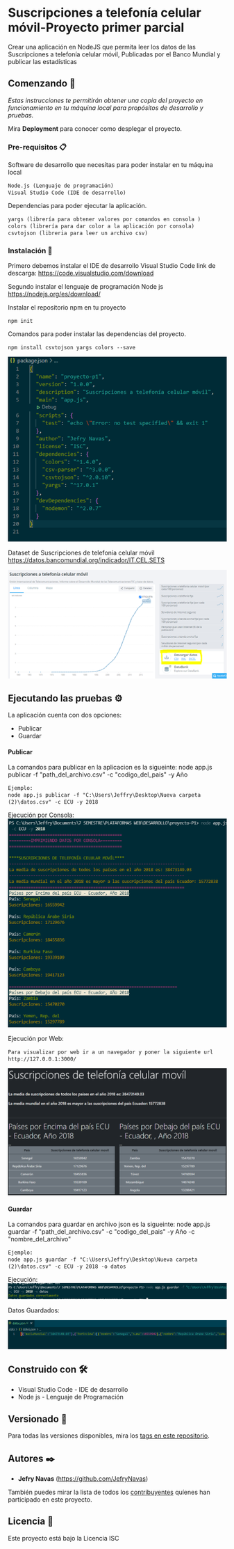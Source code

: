 # Suscripciones a telefonía celular móvil-Proyecto primer parcial

Crear una aplicación en NodeJS que permita leer los datos de las Suscripciones a telefonía celular móvil, Publicadas por el Banco Mundial y publicar las estadísticas

## Comenzando 🚀

_Estas instrucciones te permitirán obtener una copia del proyecto en funcionamiento en tu máquina local para propósitos de desarrollo y pruebas._

Mira **Deployment** para conocer como desplegar el proyecto.


### Pre-requisitos 📋

Software de desarrollo que necesitas para poder instalar en tu máquina local
```
Node.js (Lenguaje de programación)
Visual Studio Code (IDE de desarrollo)
```
Dependencias para poder ejecutar la aplicación.
```
yargs (librería para obtener valores por comandos en consola )
colors (librería para dar color a la aplicación por consola)
csvtojson (libreria para leer un archivo csv)
```

### Instalación 🔧

Primero debemos instalar el IDE de desarrollo Visual Studio Code
link de descarga: https://code.visualstudio.com/download

Segundo instalar el lenguaje de programación Node js
https://nodejs.org/es/download/

Instalar el repositorio npm en tu proyecto
```
npm init
```
Comandos para poder instalar las dependencias del proyecto.
```
npm install csvtojson yargs colors --save
```
<img src="/img_readme/package.PNG"/>

Dataset de Suscripciones de telefonía celular móvil https://datos.bancomundial.org/indicador/IT.CEL.SETS

<img src="/img_readme/datos.PNG"/>

## Ejecutando las pruebas ⚙️

La aplicación cuenta con dos opciones:
- Publicar
- Guardar

#### **Publicar**

La comandos para publicar en la aplicacion es la sigueinte: node app.js publicar -f "path_del_archivo.csv" -c "codigo_del_pais" -y Año

```
Ejemplo:
node app.js publicar -f "C:\Users\Jeffry\Desktop\Nueva carpeta (2)\datos.csv" -c ECU -y 2018
```
Ejecución por Consola:
<img src="/img_readme/por_consola.PNG"/>


Ejecución por Web:
```
Para visualizar por web ir a un navegador y poner la siguiente url
http://127.0.0.1:3000/
```
<img src="/img_readme/por_web.PNG"/>


#### **Guardar**
La comandos para guardar en archivo json es la sigueinte: node app.js guardar -f "path_del_archivo.csv" -c "codigo_del_pais" -y Año -c "nombre_del_archivo"
```
Ejemplo:
node app.js guardar -f "C:\Users\Jeffry\Desktop\Nueva carpeta (2)\datos.csv" -c ECU -y 2018 -o datos
```

Ejecución:
<img src="/img_readme/guardar.PNG"/>

Datos Guardados:

<img src="/img_readme/datos_json.PNG"/>


## Construido con 🛠️

- Visual Studio Code - IDE de desarrollo
- Node js - Lenguaje de Programación

## Versionado 📌

Para todas las versiones disponibles, mira los [tags en este repositorio](https://github.com/JefryNavas/Suscripciones-Proyecto/tags).

## Autores ✒️

* **Jefry Navas** (https://github.com/JefryNavas)

También puedes mirar la lista de todos los [contribuyentes](https://github.com/your/project/contributors) quíenes han participado en este proyecto. 

## Licencia 📄

Este proyecto está bajo la Licencia ISC


